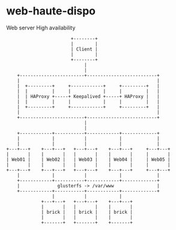 # web-haute-dispo

Web server High availability

                            +--------+
                            |        | 
                            | Client |      
                            |        |
                            +--------+
                                 |
                                 |              
        +------------------------+--------------------------+
        |                                                   |
        |  +---------+     +------------+     +---------+   |
        |  |         |     |            |     |         |   |
        |  | HAProxy +-----+ Keepalived +-----+ HAProxy |   |
        |  |         |     |            |     |         |   |
        |  +---------+     +------------+     +---------+   |
        |                                                   |
        +------------------------+--------------------------+
                                 |
                                 |
        +------------+-----------+------------+-------------+
        |            |           |            |             |
        |            |           |            |             |
    +---+---+    +---+---+   +---+---+    +---+---+     +---+---+                              
    |       |    |       |   |       |    |       |     |       |
    | Web01 |    | Web02 |   | Web03 |    | Web04 |     | Web05 | 
    |       |    |       |   |       |    |       |     |       |
    +---+---+    +---+---+   +---+---+    +---+---+     +---+---+
        |            |           |            |             |
        +------------+-----------+------------+-------------+
        |              glusterfs -> /var/www                |
        +------------+-----------+------------+-------------+
                     |           |            |
                 +---+---+   +---+---+    +---+---+
                 |       |   |       |    |       |
                 | brick |   | brick |    | brick |
                 |       |   |       |    |       |
                 +-------+   +-------+    +-------+    
